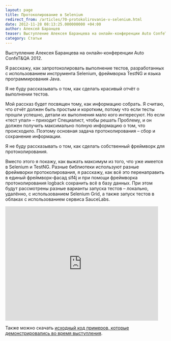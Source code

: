 ```yaml
---
layout: page
title: Протоколирование в Selenium
redirect_from: /articles/70-protokolirovanie-v-selenium.html
date: 2012-11-28 08:13:25.000000000 +04:00
author: Алексей Баранцев
teaser: Выступление Алексея Баранцева на онлайн-конференции Auto ConfeT&QA 2012
category: Статьи
---
```

Выступление Алексея Баранцева на онлайн-конференции Auto ConfeT&QA 2012.

Я расскажу, как запротоколировать выполнение тестов, разработанных с использованием инструмента Selenium, фреймворка TestNG и языка программирования Java.

Я не буду рассказывать о том, как сделать красивый отчёт о выполнении тестов.

Мой рассказ будет посвящен тому, как информацию собрать. Я считаю, что отчёт должен быть простым и коротким, потому что если тесты прошли успешно, детали их выполнения мало кого интересуют. Но если «тест упал» – приходит Специалист, чтобы решать Проблему, и он должен получить максимально полную информацию о том, что происходило. Поэтому основная задача протоколирования – сбор и сохранение информации.

Я не буду рассказывать о том, как сделать собственный фреймворк для протоколирования.

Вместо этого я покажу, как выжать максимум из того, что уже имеется в Selenium и TestNG. Разные библиотеки используют разные фреймворки протоколирования, я расскажу, как всё это перенаправить в единый фреймворк-фасад slf4j и при помощи фреймворка протоколирования logback сохранить всё в базу данных. При этом будут рассмотрены разные варианты запуска тестов – локально, удалённо, с использованием Selenium Grid, а также запуск тестов в облаках с использованием сервиса SauceLabs.

<iframe src="http://www.youtube.com/embed/gpudJ1xt3SY?vq=hd1080" frameborder="0" width="480" height="360"></iframe>

Также можно скачать [исходный код примеров, которые демонстрировались во время выступления](https://s3-eu-west-1.amazonaws.com/stru-files/selenium/autoconfetqa2012_barancev.zip).

